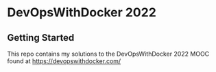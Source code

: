 # DevOpsWithDocker 2022

## Getting Started
This repo contains my solutions to the DevOpsWithDocker 2022 MOOC found at https://devopswithdocker.com/